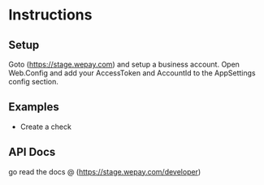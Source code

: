 Instructions
============


Setup
------------
Goto (https://stage.wepay.com) and setup a business account.
Open Web.Config and add your AccessToken and AccountId to the AppSettings config section.


Examples
------------------
* Create a check


API Docs
----------------
go read the docs @ (https://stage.wepay.com/developer)